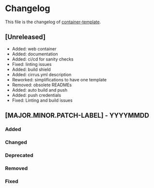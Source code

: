 <!--
reference: https://keepachangelog.com
-->

# Changelog

This file is the changelog of
[container-template](https://github.com/whiletruedoio/container-template).

## [Unreleased]

- Added: web container
- Added: documentation
- Added: ci/cd for sanity checks
- Fixed: linting issues
- Added: build shield
- Added: cirrus.yml description
- Reworked: simplifications to have one template
- Removed: obsolete READMEs
- Added: auto build and push
- Added: push credentials
- Fixed: Linting and build issues

## [MAJOR.MINOR.PATCH-LABEL] - YYYYMMDD

<!--
Describe the purpose of this release.
Each of the below sections should contain the links to the fixed issues.
-->

### Added

<!--
Section for new Features and Additions.
Most likely a MINOR or MAJOR update.
-->

### Changed

<!--
Changed Behavior in API or Application.
Most likely a MAJOR update.
-->

### Deprecated

<!--
Deprecation, which will be removed in a future release.
The future release must be mentioned.
-->

### Removed

<!--
Removals or Deletions, which were deprecated beforehand.
Most likely a Minor or Major update.
-->

### Fixed

<!--
Bugfixes or other minor fixes.
Most likely a patch.
-->
